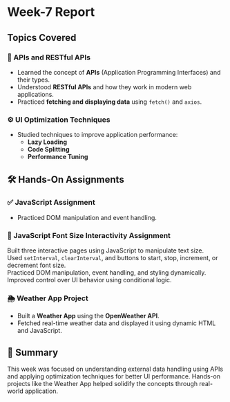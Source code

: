 # Week-7 Report

## Topics Covered

### 📘 APIs and RESTful APIs
- Learned the concept of **APIs** (Application Programming Interfaces) and their types.
- Understood **RESTful APIs** and how they work in modern web applications.
- Practiced **fetching and displaying data** using `fetch()` and `axios`.

### ⚙️ UI Optimization Techniques
- Studied techniques to improve application performance:
  - **Lazy Loading**
  - **Code Splitting**
  - **Performance Tuning**

## 🛠️ Hands-On Assignments

### ✅ JavaScript Assignment
- Practiced DOM manipulation and event handling.
### 🧪 JavaScript Font Size Interactivity Assignment
Built three interactive pages using JavaScript to manipulate text size.  
Used `setInterval`, `clearInterval`, and buttons to start, stop, increment, or decrement font size.  
Practiced DOM manipulation, event handling, and styling dynamically.  
Improved control over UI behavior using conditional logic.


### 🌦️ Weather App Project
- Built a **Weather App** using the **OpenWeather API**.
- Fetched real-time weather data and displayed it using dynamic HTML and JavaScript.

## 📌 Summary
This week was focused on understanding external data handling using APIs and applying optimization techniques for better UI performance. Hands-on projects like the Weather App helped solidify the concepts through real-world application.
